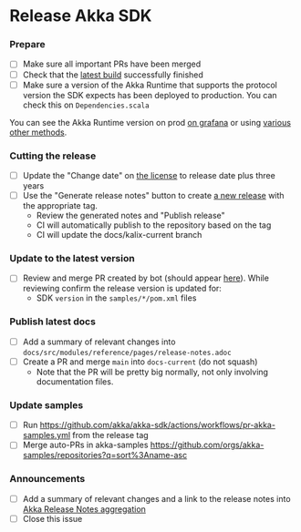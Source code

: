 # Release Akka SDK 

### Prepare

- [ ] Make sure all important PRs have been merged
- [ ] Check that the [latest build](https://github.com/akka/akka-sdk/actions?query=branch%3Amain) successfully finished
- [ ] Make sure a version of the Akka Runtime that supports the protocol version the SDK expects has been deployed to production. You can check this on `Dependencies.scala`

You can see the Akka Runtime version on prod [on grafana](https://grafana.sre.kalix.io/d/b30d0d8e-3894-4fbf-9627-9cb6088949ee/prod-kalix-metrics?orgId=1) or using [various other methods](https://github.com/lightbend/kalix/wiki/Versioning-and-how-to-determine-what-version-is-running).

### Cutting the release 

- [ ] Update the "Change date" on [the license](../blob/main/LICENSE#L9) to release date plus three years
- [ ] Use the "Generate release notes" button to create [a new release](https://github.com/akka/akka-sdk/releases/new) with the appropriate tag.
    - Review the generated notes and "Publish release"
    - CI will automatically publish to the repository based on the tag
    - CI will update the docs/kalix-current branch

### Update to the latest version
 
- [ ] Review and merge PR created by bot (should appear [here](https://github.com/akka/akka-sdk/pulls?q=is%3Apr+is%3Aopen+auto+pr+)). While reviewing confirm the release version is updated for:
    - SDK `version` in the `samples/*/pom.xml` files

### Publish latest docs
- [ ] Add a summary of relevant changes into `docs/src/modules/reference/pages/release-notes.adoc`
- [ ] Create a PR and merge `main` into `docs-current` (do not squash)
    - Note that the PR will be pretty big normally, not only involving documentation files.

### Update samples
- [ ] Run https://github.com/akka/akka-sdk/actions/workflows/pr-akka-samples.yml from the release tag 
- [ ] Merge auto-PRs in akka-samples https://github.com/orgs/akka-samples/repositories?q=sort%3Aname-asc
 
### Announcements

- [ ] Add a summary of relevant changes and a link to the release notes into [Akka Release Notes aggregation](https://docs.google.com/document/d/1Q0yWZssJHhF9oOKMW1yHq-QCyXJ-Ej8DeNuim4_QN6w/edit?usp=sharing)
- [ ] Close this issue
